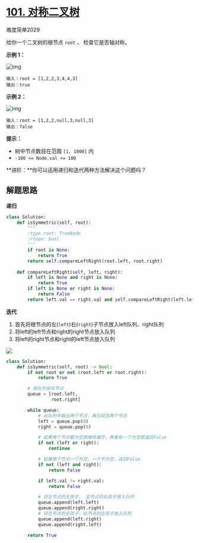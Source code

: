 # [101. 对称二叉树](https://leetcode.cn/problems/symmetric-tree/)

难度简单2029

给你一个二叉树的根节点 `root` ， 检查它是否轴对称。

 

**示例 1：**

![img](https://assets.leetcode.com/uploads/2021/02/19/symtree1.jpg)

```
输入：root = [1,2,2,3,4,4,3]
输出：true
```

**示例 2：**

![img](https://assets.leetcode.com/uploads/2021/02/19/symtree2.jpg)

```
输入：root = [1,2,2,null,3,null,3]
输出：false
```

 

**提示：**

- 树中节点数目在范围 `[1, 1000]` 内
- `-100 <= Node.val <= 100`

 

**进阶：**你可以运用递归和迭代两种方法解决这个问题吗？





## 解题思路

**递归**

```python
class Solution:
    def isSymmetric(self, root):
        """
        :type root: TreeNode
        :rtype: bool
        """
        if root is None:
            return True
        return self.compareLeftRight(root.left, root.right)
        
    def compareLeftRight(self, left, right):
        if left is None and right is None:
            return True
        if left is None or right is None:
            return False
        return left.val == right.val and self.compareLeftRight(left.left, right.right) and self.compareLeftRight(left.right, right.left)       
```



**迭代**

1. 首先将根节点的左(`left`)右(`right`)子节点放入left队列、right队列
2. 将left的left节点和right的right节点放入队列
3. 将left的right节点和right的left节点放入队列

![](https://pic.leetcode-cn.com/45a663b08efaa14193d63ef63ae3d1d130807467d13707f584906ad3af4adc36-1.gif)

```python
class Solution:
    def isSymmetric(self, root) -> bool:
        if not root or not (root.left or root.right):
            return True

        # 用队列保存节点
        queue = [root.left,
                 root.right]

        while queue:
            # 从队列中取出两个节点，再比较这两个节点
            left = queue.pop(0)
            right = queue.pop(0)

            # 如果两个节点都为空就继续循环，两者有一个为空就返回false
            if not (left or right):
                continue

            # 如果两个节点一个为空、一个不为空，返回False
            if not (left and right):
                return False

            if left.val != right.val:
                return False

            # 将左节点的左孩子， 右节点的右孩子放入队列
            queue.append(left.left)
            queue.append(right.right)
            # 将左节点的右孩子，右节点的左孩子放入队列
            queue.append(left.right)
            queue.append(right.left)

        return True
```

